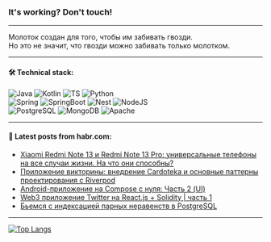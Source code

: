 ### It's working? Don't touch!

---
Молоток создан для того, чтобы им забивать гвозди. <br>
Но это не значит, что гвозди можно забивать только молотком.

---

#### 🛠️ Technical stack:

![Java](https://img.shields.io/badge/Java-informational?logo=Oracle&style=flat&logoColor=white&color=FF4500)
![Kotlin](https://img.shields.io/badge/Kotlin-informational?logo=Kotlin&style=flat&logoColor=white&color=774D97)
![TS](https://img.shields.io/badge/TypeScript-informational?logo=typeScript&style=flat&logoColor=black&color=017acc)
![Python](https://img.shields.io/badge/Python-informational?logo=Python&style=flat&logoColor=black&color=ffdd54) <br>
![Spring](https://img.shields.io/badge/Spring-informational?logo=Spring&style=flat&logoColor=white&color=6DB33F) 
![SpringBoot](https://img.shields.io/badge/SpringBoot-informational?logo=SpringBoot&style=flat&logoColor=white&color=6DB33F)
![Nest](https://img.shields.io/badge/NestJS-informational?logo=NestJS&style=flat&logoColor=white&color=E0234E) 
![NodeJS](https://img.shields.io/badge/NodeJS-informational?logo=node.js&style=flat&logoColor=white&color=70A760)<br>
![PostgreSQL](https://img.shields.io/badge/PostgreSQL-informational?logo=PostgreSQL&style=flat&logoColor=white&color=DAA520)
![MongoDB](https://img.shields.io/badge/MongoDB-informational?logo=MongoDB&style=flat&logoColor=white&color=870000)
![Apache](https://img.shields.io/badge/Apache-informational?logo=apache&style=flat&logoColor=white&color=f74e28)

___  

#### 💬 Latest posts from habr.com:

<!-- BLOG-POST-LIST:START -->
- [Xiaomi Redmi Note 13 и Redmi Note 13 Pro: универсальные телефоны на все случаи жизни. На что они способны?](https://habr.com/ru/companies/ru_mts/articles/799411/?utm_source=habrahabr&utm_medium=rss&utm_campaign=799411)
- [Приложение викторины: внедрение Cardoteka и основные паттерны проектирования с Riverpod](https://habr.com/ru/articles/799437/?utm_source=habrahabr&utm_medium=rss&utm_campaign=799437)
- [Android-приложение на Compose с нуля: Часть 2 &lpar;UI&rpar;](https://habr.com/ru/articles/798981/?utm_source=habrahabr&utm_medium=rss&utm_campaign=798981)
- [Web3 приложение Twitter на React.js + Solidity | часть 1](https://habr.com/ru/articles/799407/?utm_source=habrahabr&utm_medium=rss&utm_campaign=799407)
- [Бьемся с индексацией парных неравенств в PostgreSQL](https://habr.com/ru/companies/tensor/articles/799225/?utm_source=habrahabr&utm_medium=rss&utm_campaign=799225)
<!-- BLOG-POST-LIST:END -->

---
[![Top Langs](https://github-readme-stats-git-master-advtsetting-gmailcom.vercel.app/api/top-langs/?username=zloylis&langs_count=10&hide_title=false&title_color=e6edf3&size_weight=0.5&count_weight=0.5&layout=compact&hide_border=true&theme=dracula)](https://github.com/zloylis)
<!--![GitHub stats](https://github-readme-stats-git-master-advtsetting-gmailcom.vercel.app/api?username=zloylis&show_icons=true&hide_border=true&theme=dracula&hide_title=true&include_all_commits=true&count_private=true&hide=contribs&hide_rank=true)-->
